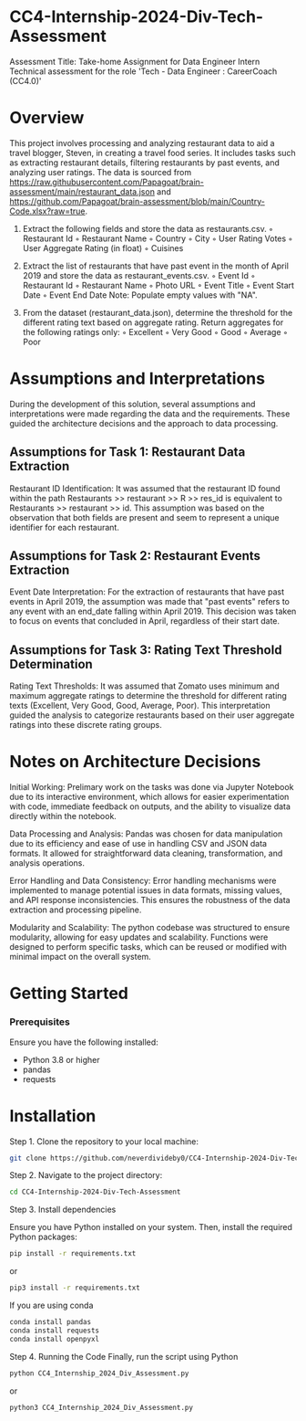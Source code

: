 # CC4-Internship-2024-Div-Tech-Assessment
Assessment Title: Take-home Assignment for Data Engineer Intern
Technical assessment for the role 'Tech - Data Engineer : CareerCoach (CC4.0)'

# Overview

This project involves processing and analyzing restaurant data to aid a travel blogger, Steven, in creating a travel food series. It includes tasks such as extracting restaurant details, filtering restaurants by past events, and analyzing user ratings. The data is sourced from https://raw.githubusercontent.com/Papagoat/brain-assessment/main/restaurant_data.json and https://github.com/Papagoat/brain-assessment/blob/main/Country-Code.xlsx?raw=true.

1. 	Extract the following fields and store the data as restaurants.csv.
◦   	Restaurant Id
◦   	Restaurant Name
◦   	Country
◦   	City
◦   	User Rating Votes
◦   	User Aggregate Rating (in float)
◦   	Cuisines

2. 	Extract the list of restaurants that have past event in the month of April 2019 and store the data as restaurant_events.csv.
◦   	Event Id
◦   	Restaurant Id
◦   	Restaurant Name
◦   	Photo URL
◦   	Event Title
◦   	Event Start Date
◦   	Event End Date
Note: Populate empty values with "NA".

3. 	From the dataset (restaurant_data.json), determine the threshold for the different rating text based on aggregate rating. Return aggregates for the following ratings only:
◦   	Excellent
◦   	Very Good
◦   	Good
◦   	Average
◦   	Poor

# Assumptions and Interpretations

During the development of this solution, several assumptions and interpretations were made regarding the data and the requirements. These guided the architecture decisions and the approach to data processing.

## Assumptions for Task 1: Restaurant Data Extraction
Restaurant ID Identification: It was assumed that the restaurant ID found within the path Restaurants >> restaurant >> R >> res_id is equivalent to Restaurants >> restaurant >> id. This assumption was based on the observation that both fields are present and seem to represent a unique identifier for each restaurant.

## Assumptions for Task 2: Restaurant Events Extraction
Event Date Interpretation: For the extraction of restaurants that have past events in April 2019, the assumption was made that "past events" refers to any event with an end_date falling within April 2019. This decision was taken to focus on events that concluded in April, regardless of their start date.

## Assumptions for Task 3: Rating Text Threshold Determination
Rating Text Thresholds: It was assumed that Zomato uses minimum and maximum aggregate ratings to determine the threshold for different rating texts (Excellent, Very Good, Good, Average, Poor). This interpretation guided the analysis to categorize restaurants based on their user aggregate ratings into these discrete rating groups.

# Notes on Architecture Decisions
Initial Working: Prelimary work on the tasks was done via Jupyter Notebook due to its interactive environment, which allows for easier experimentation with code, immediate feedback on outputs, and the ability to visualize data directly within the notebook.

Data Processing and Analysis: Pandas was chosen for data manipulation due to its efficiency and ease of use in handling CSV and JSON data formats. It allowed for straightforward data cleaning, transformation, and analysis operations.

Error Handling and Data Consistency: Error handling mechanisms were implemented to manage potential issues in data formats, missing values, and API response inconsistencies. This ensures the robustness of the data extraction and processing pipeline.

Modularity and Scalability: The python codebase was structured to ensure modularity, allowing for easy updates and scalability. Functions were designed to perform specific tasks, which can be reused or modified with minimal impact on the overall system.


# Getting Started

### Prerequisites
Ensure you have the following installed:
- Python 3.8 or higher
- pandas
- requests

# Installation
Step 1. Clone the repository to your local machine:
```bash
git clone https://github.com/neverdivideby0/CC4-Internship-2024-Div-Tech-Assessment.git
```
Step 2. Navigate to the project directory:
```bash
cd CC4-Internship-2024-Div-Tech-Assessment
```

Step 3. Install dependencies

Ensure you have Python installed on your system.
Then, install the required Python packages:
```bash
pip install -r requirements.txt
```
or
```bash
pip3 install -r requirements.txt
```
If you are using conda
```bash
conda install pandas
conda install requests
conda install openpyxl
```

Step 4. Running the Code
Finally, run the script using Python
```bash
python CC4_Internship_2024_Div_Assessment.py
```
or
```bash
python3 CC4_Internship_2024_Div_Assessment.py
```

